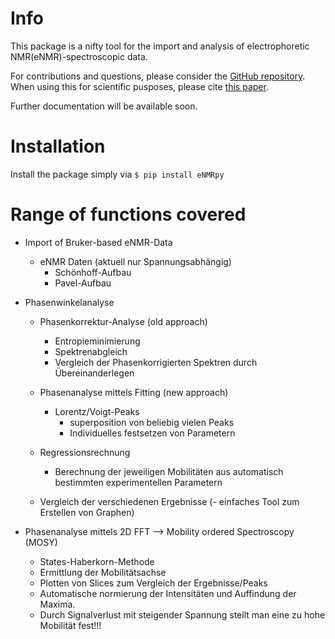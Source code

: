# Info
This package is a nifty tool for the import and analysis of electrophoretic NMR(eNMR)-spectroscopic data.

For contributions and questions, please consider the <a href="https://github.com/Flackermann/eNMRpy">GitHub repository</a>.
When using this for scientific pusposes, please cite <a href="https://doi.org/10.1002/mrc.4978">this paper</a>.

Further documentation will be available soon.

# Installation
Install the package simply via <code>$ pip install eNMRpy</code>

# Range of functions covered

- Import of Bruker-based eNMR-Data
    - eNMR Daten (aktuell nur Spannungsabhängig)
        - Schönhoff-Aufbau
        - Pavel-Aufbau
    
- Phasenwinkelanalyse
    - Phasenkorrektur-Analyse (old approach)
        - Entropieminimierung
        - Spektrenabgleich
        - Vergleich der Phasenkorrigierten Spektren durch Übereinanderlegen

    - Phasenanalyse mittels Fitting (new approach)
        - Lorentz/Voigt-Peaks
            - superposition von beliebig vielen Peaks
            - Individuelles festsetzen von Parametern
    
    - Regressionsrechnung
        - Berechnung der jeweiligen Mobilitäten aus automatisch bestimmten experimentellen Parametern
    
    - Vergleich der verschiedenen Ergebnisse
        (- einfaches Tool zum Erstellen von Graphen)

- Phasenanalyse mittels 2D FFT --> Mobility ordered Spectroscopy (MOSY)
    - States-Haberkorn-Methode
    - Ermittlung der Mobilitätsachse
    - Plotten von Slices zum Vergleich der Ergebnisse/Peaks
    - Automatische normierung der Intensitäten und Auffindung der Maxima.
    - Durch Signalverlust mit steigender Spannung stellt man eine zu hohe Mobilität fest!!!
